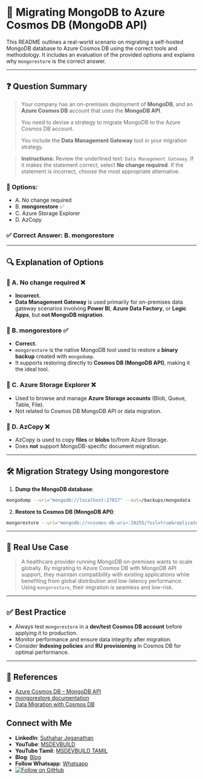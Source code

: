 # 🚀 Migrating MongoDB to Azure Cosmos DB (MongoDB API)

This README outlines a real-world scenario on migrating a self-hosted MongoDB database to Azure Cosmos DB using the correct tools and methodology. It includes an evaluation of the provided options and explains why `mongorestore` is the correct answer.

---

## ❓ Question Summary

> Your company has an on-premises deployment of **MongoDB**, and an **Azure Cosmos DB** account that uses the **MongoDB API**.
>
> You need to devise a strategy to migrate MongoDB to the Azure Cosmos DB account.
>
> You include the **Data Management Gateway** tool in your migration strategy.

> **Instructions:** Review the underlined text: `Data Management Gateway`. If it makes the statement correct, select **No change required**. If the statement is incorrect, choose the most appropriate alternative.

### 🔹 Options:

* A. No change required
* B. **mongorestore** ✅
* C. Azure Storage Explorer
* D. AzCopy

### ✅ Correct Answer: **B. mongorestore**

---

## 🔍 Explanation of Options

### 🔸 A. No change required ❌

* **Incorrect.**
* **Data Management Gateway** is used primarily for on-premises data gateway scenarios involving **Power BI**, **Azure Data Factory**, or **Logic Apps**, but **not MongoDB migration**.

### 🔸 B. mongorestore ✅

* **Correct.**
* `mongorestore` is the native MongoDB tool used to restore a **binary backup** created with `mongodump`.
* It supports restoring directly to **Cosmos DB (MongoDB API)**, making it the ideal tool.

### 🔸 C. Azure Storage Explorer ❌

* Used to browse and manage **Azure Storage accounts** (Blob, Queue, Table, File).
* Not related to Cosmos DB MongoDB API or data migration.

### 🔸 D. AzCopy ❌

* AzCopy is used to copy **files** or **blobs** to/from Azure Storage.
* Does **not** support MongoDB-specific document migration.

---

## 🛠️ Migration Strategy Using mongorestore

1. **Dump the MongoDB database**:

```bash
mongodump --uri="mongodb://localhost:27017" --out=/backups/mongodata
```

2. **Restore to Cosmos DB (MongoDB API)**:

```bash
mongorestore --uri="mongodb://<cosmos-db-uri>:10255/?ssl=true&replicaSet=globaldb" /backups/mongodata
```

---

## 📘 Real Use Case

> A healthcare provider running MongoDB on-premises wants to scale globally. By migrating to Azure Cosmos DB with MongoDB API support, they maintain compatibility with existing applications while benefiting from global distribution and low-latency performance. Using `mongorestore`, their migration is seamless and low-risk.

---

## ✅ Best Practice

* Always test `mongorestore` in a **dev/test Cosmos DB account** before applying it to production.
* Monitor performance and ensure data integrity after migration.
* Consider **Indexing policies** and **RU provisioning** in Cosmos DB for optimal performance.

---

## 🔗 References

* [Azure Cosmos DB – MongoDB API](https://learn.microsoft.com/en-us/azure/cosmos-db/mongodb/mongodb-introduction)
* [mongorestore documentation](https://www.mongodb.com/docs/database-tools/mongorestore/)
* [Data Migration with Cosmos DB](https://learn.microsoft.com/en-us/azure/cosmos-db/import-data)

 ## Connect with Me
- **LinkedIn**: [Suthahar Jeganathan](https://www.linkedin.com/in/jssuthahar/)
- **YouTube**: [MSDEVBUILD](https://www.youtube.com/@MSDEVBUILD)
- **YouTube Tamil**: [MSDEVBUILD TAMIL](https://www.youtube.com/@MSDEVBUILDTamil)
- **Blog**: [Blog](https://www.msdevbuild.com/)
- **Follow Whatsapp**: [Whatsapp](https://www.whatsapp.com/channel/0029Va5j2rHEFeXcTlUhQB0J)
- [![Follow on GitHub](https://img.shields.io/github/followers/jssuthahar?label=Follow&style=social)](https://github.com/jssuthahar)

